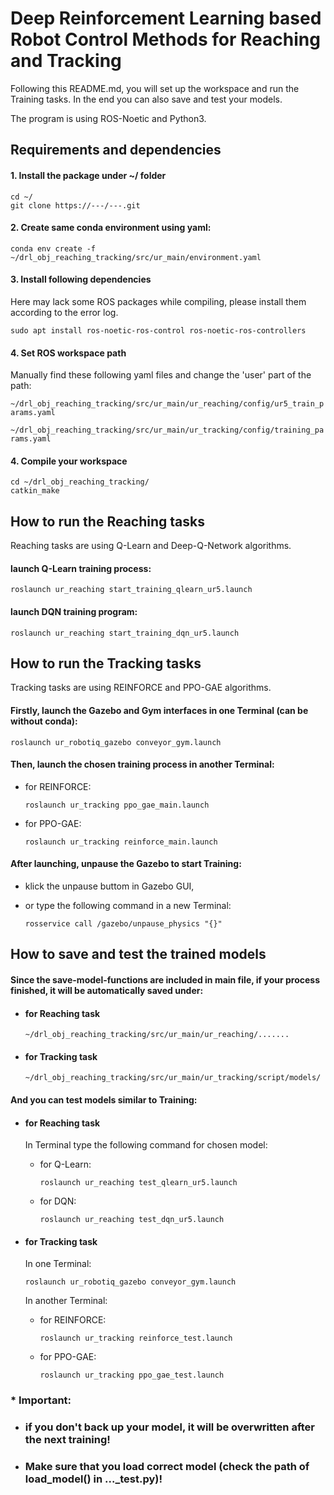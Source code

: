 # Deep Reinforcement Learning based Robot Control Methods for Reaching and Tracking

  Following this README.md, you will set up the workspace and run the Training tasks. In the end you can also save and test your models.
  
  The program is using ROS-Noetic and Python3.

## Requirements and dependencies

#### 1. Install the package under ~/ folder
  ```
  cd ~/
  git clone https://---/---.git
  ```

#### 2. Create same conda environment using yaml:
  ```
  conda env create -f ~/drl_obj_reaching_tracking/src/ur_main/environment.yaml
  ```
#### 3. Install following dependencies
  Here may lack some ROS packages while compiling, please install them according to the error log.
  ```
  sudo apt install ros-noetic-ros-control ros-noetic-ros-controllers
  ```

#### 4. Set ROS workspace path
  Manually find these following yaml files and change the 'user' part of the path:
  
  ```~/drl_obj_reaching_tracking/src/ur_main/ur_reaching/config/ur5_train_params.yaml```

  ```~/drl_obj_reaching_tracking/src/ur_main/ur_tracking/config/training_params.yaml```

#### 4. Compile your workspace
  ```
  cd ~/drl_obj_reaching_tracking/
  catkin_make
  ```

## How to run the Reaching tasks

  Reaching tasks are using Q-Learn and Deep-Q-Network algorithms.

#### launch Q-Learn training process:
  ```
  roslaunch ur_reaching start_training_qlearn_ur5.launch 
  ```

#### launch DQN training program:
  ```
  roslaunch ur_reaching start_training_dqn_ur5.launch 
  ```

## How to run the Tracking tasks

Tracking tasks are using REINFORCE and PPO-GAE algorithms.

#### Firstly, launch the Gazebo and Gym interfaces in one Terminal (can be without conda):
  ```
  roslaunch ur_robotiq_gazebo conveyor_gym.launch
  ```

#### Then, launch the chosen training process in another Terminal:
  - for REINFORCE:
    ```
    roslaunch ur_tracking ppo_gae_main.launch
    ```

  - for PPO-GAE:
    ```
    roslaunch ur_tracking reinforce_main.launch
    ```

#### After launching, unpause the Gazebo to start Training:
  - klick the unpause buttom in Gazebo GUI,

  - or type the following command in a new Terminal:
    ```
    rosservice call /gazebo/unpause_physics "{}"
    ```

## How to save and test the trained models

#### Since the save-model-functions are included in main file, if your process finished, it will be automatically saved under:
  - #### for Reaching task
    ```~/drl_obj_reaching_tracking/src/ur_main/ur_reaching/....... ```
  - #### for Tracking task
    ```~/drl_obj_reaching_tracking/src/ur_main/ur_tracking/script/models/ ```
#### And you can test models similar to Training:
  - #### for Reaching task
    In Terminal type the following command for chosen model:
    - for Q-Learn:
      ```
      roslaunch ur_reaching test_qlearn_ur5.launch
      ```
    - for DQN:
      ```
      roslaunch ur_reaching test_dqn_ur5.launch
      ```
  
  - #### for Tracking task

    In one Terminal:
    ```
    roslaunch ur_robotiq_gazebo conveyor_gym.launch
    ```
    In another Terminal:
    - for REINFORCE:
      ```
      roslaunch ur_tracking reinforce_test.launch
      ```
    - for PPO-GAE:
      ```
      roslaunch ur_tracking ppo_gae_test.launch
      ```

### * Important:
- ### if you don't back up your model, it will be overwritten after the next training!
- ### Make sure that you load correct model (check the path of load_model() in ..._test.py)!
